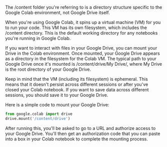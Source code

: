 The /content folder you're referring to is a directory structure specific to the Google Colab environment, not Google Drive itself.

When you're using Google Colab, it spins up a virtual machine (VM) for you to run your code. This VM has its own filesystem, which includes the /content directory. This is the default working directory for any notebooks you're running in Google Colab.

If you want to interact with files in your Google Drive, you can mount your Drive in the Colab environment. Once mounted, your Google Drive appears as a directory in the filesystem for the Colab VM. The typical path to your Google Drive once it's mounted is /content/drive/My Drive/, where My Drive is the root directory of your Google Drive.

Keep in mind that the VM (including its filesystem) is ephemeral. This means that it doesn't persist across different sessions or after you've closed your Colab notebook. If you want to save data across different sessions, you should save it to your Google Drive.

Here is a simple code to mount your Google Drive:

```py
from google.colab import drive
drive.mount('/content/drive')
```

After running this, you'll be asked to go to a URL and authorize access to your Google Drive. You'll then get an authorization code that you can paste into a box in your Colab notebook to complete the mounting process.
